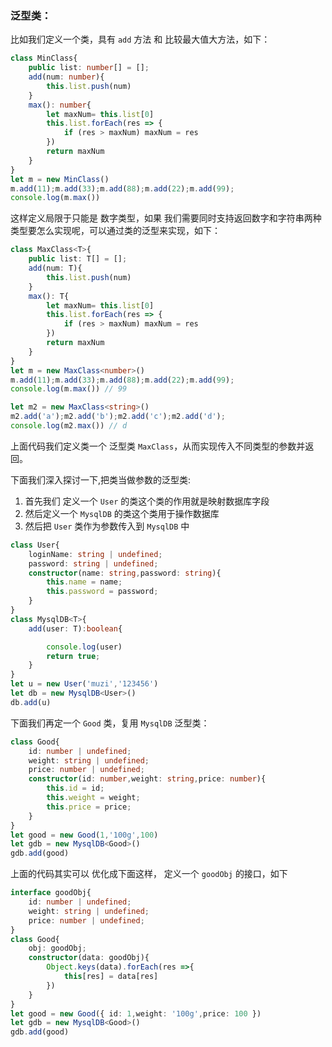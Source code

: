 ### 泛型类：
比如我们定义一个类，具有 ```add``` 方法 和 比较最大值大方法，如下： 
```ts
class MinClass{
    public list: number[] = [];
    add(num: number){
        this.list.push(num)
    }
    max(): number{
        let maxNum= this.list[0]
        this.list.forEach(res => {
            if (res > maxNum) maxNum = res
        })
        return maxNum
    }
}
let m = new MinClass()
m.add(11);m.add(33);m.add(88);m.add(22);m.add(99);
console.log(m.max())
```
这样定义局限于只能是 数字类型，如果 我们需要同时支持返回数字和字符串两种类型要怎么实现呢，可以通过类的泛型来实现，如下： 
```ts
class MaxClass<T>{
    public list: T[] = [];
    add(num: T){
        this.list.push(num)
    }
    max(): T{
        let maxNum= this.list[0]
        this.list.forEach(res => {
            if (res > maxNum) maxNum = res
        })
        return maxNum
    }
}
let m = new MaxClass<number>()
m.add(11);m.add(33);m.add(88);m.add(22);m.add(99);
console.log(m.max()) // 99

let m2 = new MaxClass<string>()
m2.add('a');m2.add('b');m2.add('c');m2.add('d');
console.log(m2.max()) // d
```
上面代码我们定义类一个 泛型类 ```MaxClass```，从而实现传入不同类型的参数并返回。

下面我们深入探讨一下,把类当做参数的泛型类:
1. 首先我们 定义一个 ```User``` 的类这个类的作用就是映射数据库字段  
2. 然后定义一个 ```MysqlDB``` 的类这个类用于操作数据库   
3. 然后把 ```User``` 类作为参数传入到 ```MysqlDB``` 中
```ts
class User{
    loginName: string | undefined;
    password: string | undefined;
    constructor(name: string,password: string){
        this.name = name;
        this.password = password;
    }
}
class MysqlDB<T>{
    add(user: T):boolean{

        console.log(user)
        return true;
    }
}
let u = new User('muzi','123456') 
let db = new MysqlDB<User>()
db.add(u)
``` 
下面我们再定一个 ```Good``` 类，复用 ```MysqlDB``` 泛型类：
```ts
class Good{
    id: number | undefined;
    weight: string | undefined;
    price: number | undefined;
    constructor(id: number,weight: string,price: number){
        this.id = id;
        this.weight = weight;
        this.price = price;
    }
}
let good = new Good(1,'100g',100)
let gdb = new MysqlDB<Good>()
gdb.add(good)
```
上面的代码其实可以 优化成下面这样， 定义一个 ```goodObj``` 的接口，如下
```ts
interface goodObj{
    id: number | undefined;
    weight: string | undefined;
    price: number | undefined;
}
class Good{
    obj: goodObj;
    constructor(data: goodObj){
        Object.keys(data).forEach(res =>{
            this[res] = data[res]
        })
    }
}
let good = new Good({ id: 1,weight: '100g',price: 100 })
let gdb = new MysqlDB<Good>()
gdb.add(good)
```
